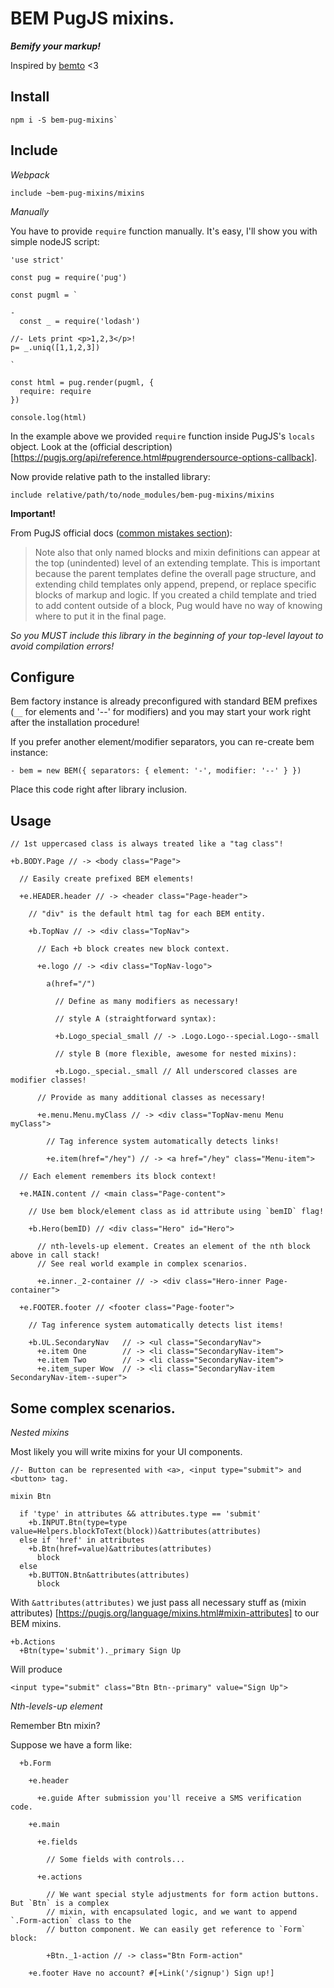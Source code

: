 # BEM PugJS mixins.

__*Bemify your markup!*__

Inspired by [bemto](https://github.com/kizu/bemto) <3

## Install

```
npm i -S bem-pug-mixins`
```

## Include

_Webpack_

```
include ~bem-pug-mixins/mixins
```

_Manually_

You have to provide `require` function manually. It's easy, I'll show you with simple nodeJS script:

```
'use strict'

const pug = require('pug')

const pugml = `

-
  const _ = require('lodash')

//- Lets print <p>1,2,3</p>!
p= _.uniq([1,1,2,3])

`

const html = pug.render(pugml, {
  require: require
})

console.log(html)
```

In the example above we provided `require` function inside PugJS's `locals` object. Look at the (official description)[https://pugjs.org/api/reference.html#pugrendersource-options-callback].


Now provide relative path to the installed library:

```
include relative/path/to/node_modules/bem-pug-mixins/mixins
```

__Important!__

From PugJS official docs ([common mistakes section](https://pugjs.org/language/inheritance.html#common-mistakes)):

> Note also that only named blocks and mixin definitions can appear at the top (unindented) level of an extending template. This is important because the parent templates define the overall page structure, and extending child templates only append, prepend, or replace specific blocks of markup and logic. If you created a child template and tried to add content outside of a block, Pug would have no way of knowing where to put it in the final page.

_So you MUST include this library in the beginning of your top-level layout to avoid compilation errors!_


## Configure

Bem factory instance is already preconfigured with standard BEM prefixes (`__` for elements and '--' for modifiers) and you may start your work right after the installation procedure!

If you prefer another element/modifier separators, you can re-create bem instance:

```
- bem = new BEM({ separators: { element: '-', modifier: '--' } })
```

Place this code right after library inclusion.


## Usage

```
// 1st uppercased class is always treated like a "tag class"!

+b.BODY.Page // -> <body class="Page">

  // Easily create prefixed BEM elements!

  +e.HEADER.header // -> <header class="Page-header">

    // "div" is the default html tag for each BEM entity.

    +b.TopNav // -> <div class="TopNav">
    
      // Each +b block creates new block context.

      +e.logo // -> <div class="TopNav-logo">

        a(href="/")

          // Define as many modifiers as necessary!

          // style A (straightforward syntax):

          +b.Logo_special_small // -> .Logo.Logo--special.Logo--small

          // style B (more flexible, awesome for nested mixins):

          +b.Logo._special._small // All underscored classes are modifier classes!

      // Provide as many additional classes as necessary!

      +e.menu.Menu.myClass // -> <div class="TopNav-menu Menu myClass">

        // Tag inference system automatically detects links!
        
        +e.item(href="/hey") // -> <a href="/hey" class="Menu-item">

  // Each element remembers its block context!

  +e.MAIN.content // <main class="Page-content">

    // Use bem block/element class as id attribute using `bemID` flag! 

    +b.Hero(bemID) // <div class="Hero" id="Hero">

      // nth-levels-up element. Creates an element of the nth block above in call stack!
      // See real world example in complex scenarios.

      +e.inner._2-container // -> <div class="Hero-inner Page-container">

  +e.FOOTER.footer // <footer class="Page-footer">

    // Tag inference system automatically detects list items!

    +b.UL.SecondaryNav   // -> <ul class="SecondaryNav">
      +e.item One        // -> <li class="SecondaryNav-item">
      +e.item Two        // -> <li class="SecondaryNav-item">
      +e.item_super Wow  // -> <li class="SecondaryNav-item SecondaryNav-item--super">

```

## Some complex scenarios.

_Nested mixins_

Most likely you will write mixins for your UI components.

```
//- Button can be represented with <a>, <input type="submit"> and <button> tag.

mixin Btn

  if 'type' in attributes && attributes.type == 'submit'
    +b.INPUT.Btn(type=type value=Helpers.blockToText(block))&attributes(attributes)
  else if 'href' in attributes
    +b.Btn(href=value)&attributes(attributes)
      block
  else
    +b.BUTTON.Btn&attributes(attributes)
      block
```

With `&attributes(attributes)` we just pass all necessary stuff as (mixin attributes) [https://pugjs.org/language/mixins.html#mixin-attributes] to our BEM mixins.

```
+b.Actions
  +Btn(type='submit')._primary Sign Up
```

Will produce

```
<input type="submit" class="Btn Btn--primary" value="Sign Up">
```

_Nth-levels-up element_

Remember Btn mixin?

Suppose we have a form like:

```
  +b.Form  

    +e.header

      +e.guide After submission you'll receive a SMS verification code.

    +e.main

      +e.fields

        // Some fields with controls...

      +e.actions

        // We want special style adjustments for form action buttons. But `Btn` is a complex
        // mixin, with encapsulated logic, and we want to append `.Form-action` class to the
        // button component. We can easily get reference to `Form` block:

        +Btn._1-action // -> class="Btn Form-action"

    +e.footer Have no account? #[+Link('/signup') Sign up!] 
```
